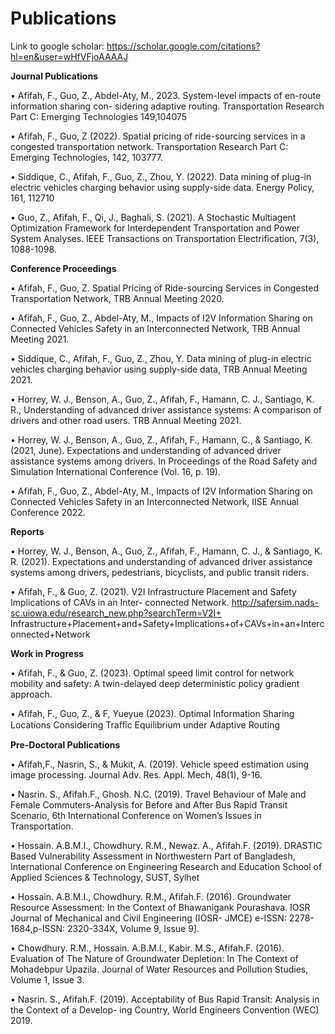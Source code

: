 # Publications

Link to google scholar: https://scholar.google.com/citations?hl=en&user=wHfVFjoAAAAJ


**Journal Publications**

• Afifah, F., Guo, Z., Abdel-Aty, M., 2023. System-level impacts of en-route information sharing con-
sidering adaptive routing. Transportation Research Part C: Emerging Technologies 149,104075

• Afifah, F., Guo, Z (2022). Spatial pricing of ride-sourcing services in a congested transportation
network. Transportation Research Part C: Emerging Technologies, 142, 103777.

• Siddique, C., Afifah, F., Guo, Z., Zhou, Y. (2022). Data mining of plug-in electric vehicles charging
behavior using supply-side data. Energy Policy, 161, 112710

• Guo, Z., Afifah, F., Qi, J., Baghali, S. (2021). A Stochastic Multiagent Optimization Framework for
Interdependent Transportation and Power System Analyses. IEEE Transactions on Transportation
Electrification, 7(3), 1088-1098.

**Conference Proceedings**

• Afifah, F., Guo, Z. Spatial Pricing of Ride-sourcing Services in Congested Transportation Network,
TRB Annual Meeting 2020.

• Afifah, F., Guo, Z., Abdel-Aty, M., Impacts of I2V Information Sharing on Connected Vehicles Safety
in an Interconnected Network, TRB Annual Meeting 2021.

• Siddique, C., Afifah, F., Guo, Z., Zhou, Y. Data mining of plug-in electric vehicles charging behavior
using supply-side data, TRB Annual Meeting 2021.

• Horrey, W. J., Benson, A., Guo, Z., Afifah, F., Hamann, C. J., Santiago, K. R., Understanding of
advanced driver assistance systems: A comparison of drivers and other road users. TRB Annual
Meeting 2021.

• Horrey, W. J., Benson, A., Guo, Z., Afifah, F., Hamann, C., & Santiago, K. (2021, June). Expectations
and understanding of advanced driver assistance systems among drivers. In Proceedings of the Road
Safety and Simulation International Conference (Vol. 16, p. 19).

• Afifah, F., Guo, Z., Abdel-Aty, M., Impacts of I2V Information Sharing on Connected Vehicles Safety
in an Interconnected Network, IISE Annual Conference 2022.

**Reports**

• Horrey, W. J., Benson, A., Guo, Z., Afifah, F., Hamann, C. J., & Santiago, K. R. (2021). Expectations
and understanding of advanced driver assistance systems among drivers, pedestrians, bicyclists, and
public transit riders.

• Afifah, F., & Guo, Z. (2021). V2I Infrastructure Placement and Safety Implications of CAVs in an Inter-
connected Network. http://safersim.nads-sc.uiowa.edu/research_new.php?searchTerm=V2I+
Infrastructure+Placement+and+Safety+Implications+of+CAVs+in+an+Interconnected+Network

**Work in Progress**

• Afifah, F., & Guo, Z. (2023). Optimal speed limit control for network mobility and safety: A twin-delayed
deep deterministic policy gradient approach.

• Afifah, F., Guo, Z., & F, Yueyue (2023). Optimal Information Sharing Locations Considering Traﬀic
Equilibrium under Adaptive Routing

**Pre-Doctoral Publications**

• Afifah,F., Nasrin, S., & Mukit, A. (2019). Vehicle speed estimation using image processing. Journal
Adv. Res. Appl. Mech, 48(1), 9-16.

• Nasrin. S., Afifah.F., Ghosh. N.C. (2019). Travel Behaviour of Male and Female Commuters-Analysis
for Before and After Bus Rapid Transit Scenario, 6th International Conference on Women’s Issues in
Transportation.

• Hossain. A.B.M.I., Chowdhury. R.M., Newaz. A., Afifah.F. (2019). DRASTIC Based Vulnerability
Assessment in Northwestern Part of Bangladesh, International Conference on Engineering Research
and Education School of Applied Sciences & Technology, SUST, Sylhet

• Hossain. A.B.M.I., Chowdhury. R.M., Afifah.F. (2016). Groundwater Resource Assessment: In the
Context of Bhawanigank Pourashava. IOSR Journal of Mechanical and Civil Engineering (IOSR-
JMCE) e-ISSN: 2278-1684,p-ISSN: 2320-334X, Volume 9, Issue 9].

• Chowdhury. R.M., Hossain. A.B.M.I., Kabir. M.S., Afifah.F. (2016). Evaluation of The Nature of
Groundwater Depletion: In The Context of Mohadebpur Upazila. Journal of Water Resources and
Pollution Studies, Volume 1, Issue 3.

• Nasrin. S., Afifah.F. (2019). Acceptability of Bus Rapid Transit: Analysis in the Context of a Develop-
ing Country, World Engineers Convention (WEC) 2019.

